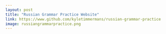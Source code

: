 ```yaml
---
layout: post
title: "Russian Grammar Practice Website"
link: https://www.github.com/kyletimmermans/russian-grammar-practice
image: russiangrammarpractice.png
---
```

